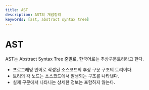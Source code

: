 ```yaml
---
title: AST
description: AST의 개념정리
keywords: [ast, abstract syntax tree]
---
```


# AST
AST는 Abstract Syntax Tree 준말로, 한국어로는 추상구문트리라고 한다.
- 프로그래밍 언어로 작성된 소스코드의 추상 구문 구조의 트리이다.
- 트리의 각 노드는 소스코드에서 발생되는 구조를 나타낸다.
- 실제 구문에서 나타나는 상세한 정보는 포함하지 않는다.